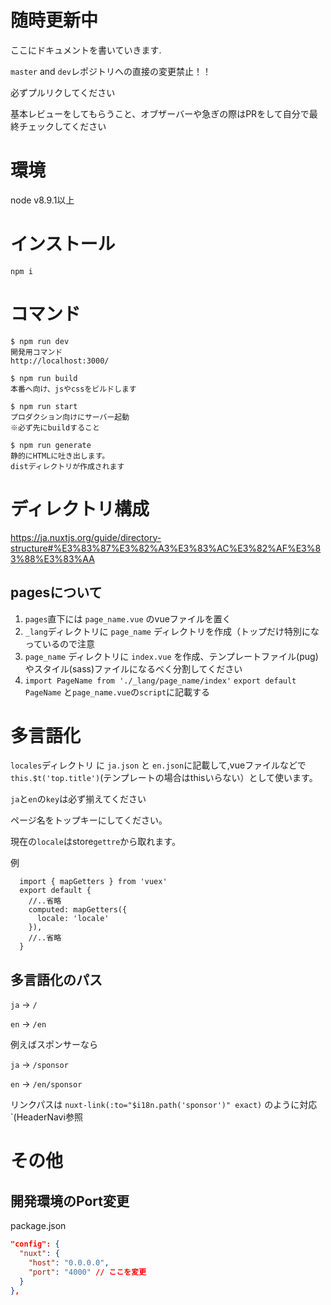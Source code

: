 # 随時更新中
ここにドキュメントを書いていきます.

`master` and `dev`レポジトリへの直接の変更禁止！！

必ずプルリクしてください

基本レビューをしてもらうこと、オブザーバーや急ぎの際はPRをして自分で最終チェックしてください

# 環境
node v8.9.1以上

# インストール
`npm i`

# コマンド
```
$ npm run dev
開発用コマンド
http://localhost:3000/

$ npm run build
本番へ向け、jsやcssをビルドします

$ npm run start
プロダクション向けにサーバー起動
※必ず先にbuildすること

$ npm run generate
静的にHTMLに吐き出します。
distディレクトリが作成されます
```

# ディレクトリ構成
https://ja.nuxtjs.org/guide/directory-structure#%E3%83%87%E3%82%A3%E3%83%AC%E3%82%AF%E3%83%88%E3%83%AA

## pagesについて
1. `pages`直下には `page_name.vue` のvueファイルを置く
2. `_lang`ディレクトリに `page_name` ディレクトリを作成（トップだけ特別になっているので注意
3. `page_name` ディレクトリに `index.vue` を作成、テンプレートファイル(pug)やスタイル(sass)ファイルになるべく分割してください
4. `import PageName from './_lang/page_name/index'`
   `export default PageName` と`page_name.vue`の`script`に記載する

# 多言語化
`locales`ディレクトリ に `ja.json` と `en.json`に記載して,vueファイルなどで`this.$t('top.title')`(テンプレートの場合はthisいらない）として使います。

`ja`と`en`の`key`は必ず揃えてください

ページ名をトップキーにしてください。

現在の`locale`はstore`gettre`から取れます。

例
```
  import { mapGetters } from 'vuex'
  export default {
    //..省略
    computed: mapGetters({
      locale: 'locale'
    }),
    //..省略
  }
```

## 多言語化のパス
`ja` -> `/`

`en` -> `/en`

例えばスポンサーなら

`ja` -> `/sponsor`

`en` -> `/en/sponsor`

リンクパスは `nuxt-link(:to="$i18n.path('sponsor')" exact)` のように対応`(HeaderNavi参照

# その他
## 開発環境のPort変更

package.json

```json
"config": {
  "nuxt": {
    "host": "0.0.0.0",
    "port": "4000" // ここを変更
  }
},